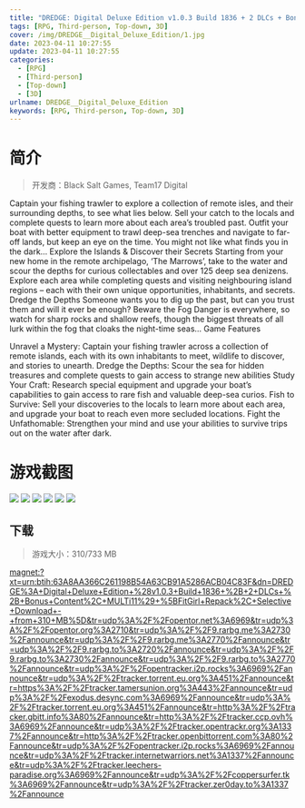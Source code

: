 ```yaml
---
title: "DREDGE: Digital Deluxe Edition v1.0.3 Build 1836 + 2 DLCs + Bonus Content"
tags: [RPG, Third-person, Top-down, 3D]
cover: /img/DREDGE__Digital_Deluxe_Edition/1.jpg
date: 2023-04-11 10:27:55
update: 2023-04-11 10:27:55
categories: 
  - [RPG]
  - [Third-person]
  - [Top-down]
  - [3D]
urlname: DREDGE__Digital_Deluxe_Edition
keywords: [RPG, Third-person, Top-down, 3D]
---
```

# 简介

> 开发商：Black Salt Games, Team17 Digital

Captain your fishing trawler to explore a collection of remote isles, and their surrounding depths, to see what lies below. Sell your catch to the locals and complete quests to learn more about each area’s troubled past. Outfit your boat with better equipment to trawl deep-sea trenches and navigate to far-off lands, but keep an eye on the time. You might not like what finds you in the dark…
Explore the Islands & Discover their Secrets
Starting from your new home in the remote archipelago, ‘The Marrows’, take to the water and scour the depths for curious collectables and over 125 deep sea denizens. Explore each area while completing quests and visiting neighbouring island regions – each with their own unique opportunities, inhabitants, and secrets.
Dredge the Depths
Someone wants you to dig up the past, but can you trust them and will it ever be enough?
Beware the Fog
Danger is everywhere, so watch for sharp rocks and shallow reefs, though the biggest threats of all lurk within the fog that cloaks the night-time seas…
Game Features

Unravel a Mystery: Captain your fishing trawler across a collection of remote islands, each with its own inhabitants to meet, wildlife to discover, and stories to unearth.
Dredge the Depths: Scour the sea for hidden treasures and complete quests to gain access to strange new abilities
Study Your Craft: Research special equipment and upgrade your boat’s capabilities to gain access to rare fish and valuable deep-sea curios.
Fish to Survive: Sell your discoveries to the locals to learn more about each area, and upgrade your boat to reach even more secluded locations.
Fight the Unfathomable: Strengthen your mind and use your abilities to survive trips out on the water after dark.

# 游戏截图

![](/img/DREDGE__Digital_Deluxe_Edition/2.jpg)
![](/img/DREDGE__Digital_Deluxe_Edition/3.jpg)
![](/img/DREDGE__Digital_Deluxe_Edition/4.jpg)
![](/img/DREDGE__Digital_Deluxe_Edition/5.jpg)
![](/img/DREDGE__Digital_Deluxe_Edition/6.jpg)
![](/img/DREDGE__Digital_Deluxe_Edition/7.jpg)


## 下载

> 游戏大小：310/733 MB

[magnet:?xt=urn:btih:63A8AA366C261198B54A63CB91A5286ACB04C83F&amp;dn=DREDGE%3A+Digital+Deluxe+Edition+%28v1.0.3+Build+1836+%2B+2+DLCs+%2B+Bonus+Content%2C+MULTi11%29+%5BFitGirl+Repack%2C+Selective+Download+-+from+310+MB%5D&amp;tr=udp%3A%2F%2Fopentor.net%3A6969&amp;tr=udp%3A%2F%2Fopentor.org%3A2710&amp;tr=udp%3A%2F%2F9.rarbg.me%3A2730%2Fannounce&amp;tr=udp%3A%2F%2F9.rarbg.me%3A2770%2Fannounce&amp;tr=udp%3A%2F%2F9.rarbg.to%3A2720%2Fannounce&amp;tr=udp%3A%2F%2F9.rarbg.to%3A2730%2Fannounce&amp;tr=udp%3A%2F%2F9.rarbg.to%3A2770%2Fannounce&amp;tr=udp%3A%2F%2Fopentracker.i2p.rocks%3A6969%2Fannounce&amp;tr=udp%3A%2F%2Ftracker.torrent.eu.org%3A451%2Fannounce&amp;tr=https%3A%2F%2Ftracker.tamersunion.org%3A443%2Fannounce&amp;tr=udp%3A%2F%2Fexodus.desync.com%3A6969%2Fannounce&amp;tr=udp%3A%2F%2Ftracker.torrent.eu.org%3A451%2Fannounce&amp;tr=http%3A%2F%2Ftracker.gbitt.info%3A80%2Fannounce&amp;tr=http%3A%2F%2Ftracker.ccp.ovh%3A6969%2Fannounce&amp;tr=udp%3A%2F%2Ftracker.opentrackr.org%3A1337%2Fannounce&amp;tr=http%3A%2F%2Ftracker.openbittorrent.com%3A80%2Fannounce&amp;tr=udp%3A%2F%2Fopentracker.i2p.rocks%3A6969%2Fannounce&amp;tr=udp%3A%2F%2Ftracker.internetwarriors.net%3A1337%2Fannounce&amp;tr=udp%3A%2F%2Ftracker.leechers-paradise.org%3A6969%2Fannounce&amp;tr=udp%3A%2F%2Fcoppersurfer.tk%3A6969%2Fannounce&amp;tr=udp%3A%2F%2Ftracker.zer0day.to%3A1337%2Fannounce](magnet:?xt=urn:btih:63A8AA366C261198B54A63CB91A5286ACB04C83F&amp;dn=DREDGE%3A+Digital+Deluxe+Edition+%28v1.0.3+Build+1836+%2B+2+DLCs+%2B+Bonus+Content%2C+MULTi11%29+%5BFitGirl+Repack%2C+Selective+Download+-+from+310+MB%5D&amp;tr=udp%3A%2F%2Fopentor.net%3A6969&amp;tr=udp%3A%2F%2Fopentor.org%3A2710&amp;tr=udp%3A%2F%2F9.rarbg.me%3A2730%2Fannounce&amp;tr=udp%3A%2F%2F9.rarbg.me%3A2770%2Fannounce&amp;tr=udp%3A%2F%2F9.rarbg.to%3A2720%2Fannounce&amp;tr=udp%3A%2F%2F9.rarbg.to%3A2730%2Fannounce&amp;tr=udp%3A%2F%2F9.rarbg.to%3A2770%2Fannounce&amp;tr=udp%3A%2F%2Fopentracker.i2p.rocks%3A6969%2Fannounce&amp;tr=udp%3A%2F%2Ftracker.torrent.eu.org%3A451%2Fannounce&amp;tr=https%3A%2F%2Ftracker.tamersunion.org%3A443%2Fannounce&amp;tr=udp%3A%2F%2Fexodus.desync.com%3A6969%2Fannounce&amp;tr=udp%3A%2F%2Ftracker.torrent.eu.org%3A451%2Fannounce&amp;tr=http%3A%2F%2Ftracker.gbitt.info%3A80%2Fannounce&amp;tr=http%3A%2F%2Ftracker.ccp.ovh%3A6969%2Fannounce&amp;tr=udp%3A%2F%2Ftracker.opentrackr.org%3A1337%2Fannounce&amp;tr=http%3A%2F%2Ftracker.openbittorrent.com%3A80%2Fannounce&amp;tr=udp%3A%2F%2Fopentracker.i2p.rocks%3A6969%2Fannounce&amp;tr=udp%3A%2F%2Ftracker.internetwarriors.net%3A1337%2Fannounce&amp;tr=udp%3A%2F%2Ftracker.leechers-paradise.org%3A6969%2Fannounce&amp;tr=udp%3A%2F%2Fcoppersurfer.tk%3A6969%2Fannounce&amp;tr=udp%3A%2F%2Ftracker.zer0day.to%3A1337%2Fannounce)